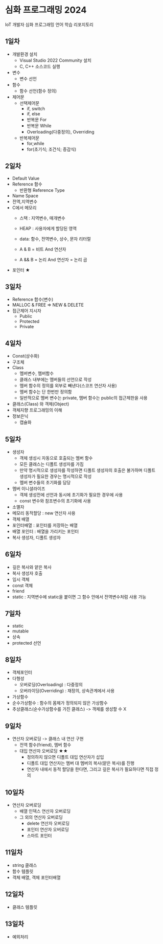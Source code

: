 # 심화 프로그래밍 2024
IoT 개발자 심화 프로그래밍 언어 학습 리포지토리

## 1일차
- 개발환경 설치
	- Visual Studio 2022 Community 설치
	- C, C++ 소스코드 실행
- 변수
    - 변수 선언
- 함수
    - 함수 선언(함수 정의)
- 제어문
	- 선택제어문 
		- if, switch
		- if, else
		- 반복문 For
		- 반복문 While
		- Overloading(다중정의), Overriding
	- 반복제어문 
		- for,while
		- for(초기식; 조건식; 증감식)

## 2일차
- Default Value		
- Reference 함수
	- 반환형 Reference Type
- Name Space
- 전역,지역변수
- C에서 메모리
	- 스택 : 지역변수, 매개변수
	- HEAP : 사용자에게 할당된 영역
	- data: 함수, 전역변수, 상수, 문자 리터럴
	
	- A & B = 비트 And 연산자
	- A && B = 논리 And 연산자 = 논리 곱
- 포인터 ★

## 3일차
- Reference 함수(변수)
- MALLOC & FREE => NEW & DELETE
- 접근제어 지시자
	- Public
	- Protected
	- Private

## 4일차
- Const(상수화)
- 구조체
- Class
    - 멤버변수, 멤버함수
    - 클래스 내부에는 멤버들의 선언으로 작성
    - 멤버 함수의 정의를 외부로 빼낸다(스코프 연산자 사용)
    - 멤버 함수는 단 한번만 정의함
    - 일반적으로 멤버 변수는 private, 멤버 함수는 public의 접근제한을 사용	
- 클래스(Class) 와 객체(Object)
- 객체지향 프로그래밍의 이해 
- 정보은닉
	- 캡슐화

## 5일차
- 생성자
	- 객체 생성시 자동으로 호출되는 멤버 함수
    - 모든 클래스는 디폴트 생성자를 가짐
    - 만약 명시적으로 생성자를 작성하면 디폴트 생성자의 호출은 불가하며 디폴트 생성자가 필요한 경우는 명시적으로 작성
    - 멤버 변수들의 초기화를 담당
- 멤버 이니셜라이즈	
    - 객체 생성전에 선언과 동시에 초기화가 필요한 경우에 사용
    - const 변수와 참조변수의 초기화에 사용
- 소멸자
- 메모리 동적할당 : new 연산자 사용
- 객체 배열
- 포인터배열 : 포인터를 저장하는 배열
- 배열 포인터 : 배열을 가리키는 포인터
- 복사 생성자, 디폴트 생성자

## 6일차
- 깊은 복사와 얕은 복사
- 복사 생성자 호출
- 임시 객체 
- const 객체
- friend
- static : 지역변수에 static을 붙이면 그 함수 안에서 전역변수처럼 사용 가능

## 7일차
- static
- mutable
- 상속
- protected 선언

## 8일차
- 객체포인터
- 다형성
	- 오버로딩(Overloading) : 다중정의
	- 오버라이딩(Overriding) : 재정의, 상속관계에서 사용
- 가상함수 
- 순수가상함수 :  함수의 몸체가 정의되지 않은 가상함수
- 추상클래스(순수가상함수를 가진 클래스) -> 객체를 생성할 수 X

## 9일차
- 연산자 오버로딩 -> 클래스 내 연산 구현
	- 전역 함수(friend), 멤버 함수
    - 대입 연산자 오버로딩 ★★
        - 정의하지 않으면 디폴트 대입 연산자가 삽입
        - 디폴트 대입 연산자는 멤버 대 멤버의 복사(얕은 복사)를 진행
        - 연산자 내에서 동적 할당을 한다면, 그리고 깊은 복사가 필요하다면 직접 정의

## 10일차
- 연산자 오버로딩
    - 배열 인덱스 연산자 오버로딩
    - 그 외의 연산자 오버로딩
        - delete 연산자 오버로딩
        - 포인터 연산자 오버로딩
        - 스마트 포인터

## 11일차
- string 클래스
- 함수 템플릿
- 객체 배열, 객체 포인터배열

## 12일차
- 클래스 템플릿

## 13일차
- 예외처리